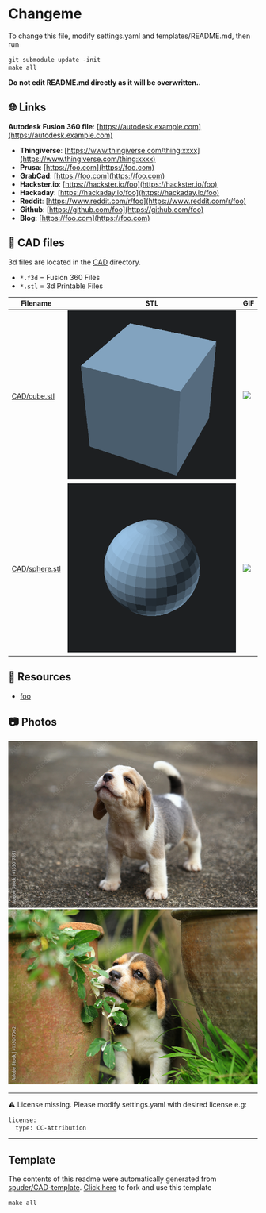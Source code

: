 
# Changeme
To change this file, modify settings.yaml and templates/README.md, then run 
```
git submodule update -init
make all
```

**Do not edit README.md directly as it will be overwritten..**



## :globe_with_meridians: Links


**Autodesk Fusion 360 file**: [https://autodesk.example.com](https://autodesk.example.com)


- **Thingiverse**: [https://www.thingiverse.com/thing:xxxx](https://www.thingiverse.com/thing:xxxx)
- **Prusa**: [https://foo.com](https://foo.com)
- **GrabCad**: [https://foo.com](https://foo.com)
- **Hackster.io**: [https://hackster.io/foo](https://hackster.io/foo)
- **Hackaday**: [https://hackaday.io/foo](https://hackaday.io/foo)
- **Reddit**: [https://www.reddit.com/r/foo](https://www.reddit.com/r/foo)
- **Github**: [https://github.com/foo](https://github.com/foo)
- **Blog**: [https://foo.com](https://foo.com)

## :triangular_ruler: CAD files

3d files are located in the [CAD](./CAD) directory.
- `*.f3d` = Fusion 360 Files
- `*.stl` = 3d Printable Files

| Filename | STL | GIF | 
| --- | --- | --- | 
| [CAD/cube.stl](./CAD%2Fcube.stl) | ![](./CAD%2Fcube.stl.png) | ![](./CAD%2Fcube.stl.gif) | 
| [CAD/sphere.stl](./CAD%2Fsphere.stl) | ![](./CAD%2Fsphere.stl.png) | ![](./CAD%2Fsphere.stl.gif) | 

## :notebook: Resources
- [foo](https://example.com)

## :camera: Photos
![](photos%2Ffoo.jpg)
![](photos%2Fbar.jpg)

---

:warning: License missing. Please modify settings.yaml with desired license
e.g: 
```
license: 
  type: CC-Attribution
```


---
## Template
The contents of this readme were automatically generated from [spuder/CAD-template](https://github.com/spuder/CAD-template). 
[Click here](https://github.com/spuder/CAD-template/generate) to fork and use this template

```
make all
```